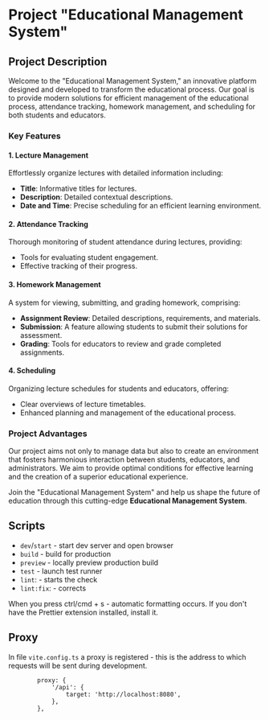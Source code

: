 # Project "Educational Management System"

## Project Description

Welcome to the "Educational Management System," an innovative platform designed and developed to
transform the educational process. Our goal is to provide modern solutions for efficient management
of the educational process, attendance tracking, homework management, and scheduling for both
students and educators.

### Key Features

#### 1. Lecture Management

Effortlessly organize lectures with detailed information including:

- **Title**: Informative titles for lectures.
- **Description**: Detailed contextual descriptions.
- **Date and Time**: Precise scheduling for an efficient learning environment.

#### 2. Attendance Tracking

Thorough monitoring of student attendance during lectures, providing:

- Tools for evaluating student engagement.
- Effective tracking of their progress.

#### 3. Homework Management

A system for viewing, submitting, and grading homework, comprising:

- **Assignment Review**: Detailed descriptions, requirements, and materials.
- **Submission**: A feature allowing students to submit their solutions for assessment.
- **Grading**: Tools for educators to review and grade completed assignments.

#### 4. Scheduling

Organizing lecture schedules for students and educators, offering:

- Clear overviews of lecture timetables.
- Enhanced planning and management of the educational process.

### Project Advantages

Our project aims not only to manage data but also to create an environment that fosters harmonious
interaction between students, educators, and administrators. We aim to provide optimal conditions
for effective learning and the creation of a superior educational experience.

Join the "Educational Management System" and help us shape the future of education through this
cutting-edge **Educational Management System**.

## Scripts

- `dev`/`start` - start dev server and open browser
- `build` - build for production
- `preview` - locally preview production build
- `test` - launch test runner
- `lint`: - starts the check
- `lint:fix`: - corrects

When you press ctrl/cmd + s - automatic formatting occurs. If you don't have the Prettier extension
installed, install it.

## Proxy

In file `vite.config.ts` a proxy is registered - this is the address to which requests will be sent
during development.

```
		proxy: {
			'/api': {
				target: 'http://localhost:8080',
			},
		},
```
